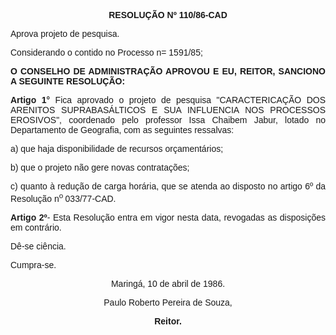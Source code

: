 <BODY>

<B><FONT FACE="Arial"><P ALIGN="CENTER">RESOLU&Ccedil;&Atilde;O Nº 110/86-CAD</P>
<P ALIGN="CENTER"></P>
</B><P ALIGN="JUSTIFY">Aprova projeto de pesquisa.</P>
<P ALIGN="JUSTIFY"></P>
<P ALIGN="JUSTIFY">Considerando o contido no Processo n= 1591/85;</P>
<P ALIGN="JUSTIFY"></P>
<B><P ALIGN="JUSTIFY">O CONSELHO DE ADMINISTRA&Ccedil;&Atilde;O APROVOU E EU, REITOR, SANCIONO A SEGUINTE RESOLU&Ccedil;&Atilde;O:</P>
</B><P ALIGN="JUSTIFY"></P>
<B><P ALIGN="JUSTIFY">Artigo 1°</B>  Fica aprovado o projeto de pesquisa "CARACTERICA&Ccedil;&Atilde;O DOS ARENITOS SUPRABAS&Aacute;LTICOS E SUA INFLUENCIA NOS PROCESSOS EROSIVOS&quot;, coordenado pelo professor Issa Chaibem Jabur, lotado no Departamento de Geografia, com as seguintes ressalvas:</P>
<P ALIGN="JUSTIFY">a) que haja disponibilidade de recursos or&ccedil;ament&aacute;rios;</P>
<P ALIGN="JUSTIFY">b) que o projeto n&atilde;o gere novas contrata&ccedil;&otilde;es;</P>
<P ALIGN="JUSTIFY">c) quanto &agrave;  redu&ccedil;&atilde;o de carga hor&aacute;ria, que se atenda ao disposto no artigo 6º da Resolu&ccedil;&atilde;o n<SUP>o </SUP>033/77-CAD.</P>
<B><P ALIGN="JUSTIFY">Artigo 2º</B>- Esta Resolu&ccedil;&atilde;o entra em vigor nesta data, revogadas as disposi&ccedil;&otilde;es em contr&aacute;rio.</P>
<P ALIGN="JUSTIFY">D&ecirc;-se ci&ecirc;ncia. </P>
<P ALIGN="JUSTIFY">Cumpra-se.</P>
<P ALIGN="CENTER"></P>
<P ALIGN="CENTER">Maring&aacute;, 10 de abril de 1986.</P>
<P ALIGN="CENTER"></P>
<P ALIGN="CENTER">Paulo Roberto Pereira de Souza,</P>
<B><P ALIGN="CENTER">Reitor.</P></B></FONT></BODY>
